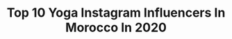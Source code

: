 ---
title: Top 10 Yoga Instagram Influencers In Morocco In 2020
description: >-
  Find top yoga Instagram influencers in Morocco in 2020. Most popular hashtags: #yoga #beach #morocco #traveladdict.
platform: Instagram
profiles:
  - username: "asnajda"
    fullname: >-
      Anne-Sophie
    location: "Morocco"
    followers: 24743
    engagement: 389
    commentsToLikes: 0.046787
    id: ck6u9f2mnx71n0j712ogxi7ht
    verified: false
    hashtags: "#toujourslapourvouslivrer, #3yearsago, #urdhvamukhasvanasana, #giovanniranafrance"
  - username: "zouhair_al"
    fullname: >-
      زهير الخلداوي
    location: "Morocco"
    followers: 99469
    engagement: 394
    commentsToLikes: 0.014382
    id: ck9wosdnp6est0j78blsbi1hp
    verified: false
    hashtags: "#morocco, #moroccan, #russia, #sport"
  - username: "kenzoftravel"
    fullname: >-
      Kenza Bennis
    location: "Morocco"
    followers: 55018
    engagement: 158
    commentsToLikes: 0.026342
    id: ck6tjsfis3bxa0j71evmn0njg
    verified: false
    hashtags: "#stayactive, #oneyearanniversary, #gltlove, #hathayoga"
  - username: "yasminerie"
    fullname: >-
      Yasmina 🦋
    location: "Morocco"
    followers: 32672
    engagement: 872
    commentsToLikes: 0.140524
    id: ck14ki7mqpmgh0i19riiao0v4
    verified: false
    hashtags: "#ootdfashion, #beautymakeup, #latina, #sunkissed"
  - username: "lesfitkho"
    fullname: >-
      FitKho
    location: "Morocco"
    followers: 20126
    engagement: 528
    commentsToLikes: 0.134162
    id: ck5hp9bxsqywa0i11d9217mwu
    verified: false
    hashtags: "#onestsympaoui, #babys, #babyface, #laculpabilite"
  - username: "bibons"
    fullname: >-
      Bilyana Slaveykova
    location: "Morocco"
    followers: 19079
    engagement: 586
    commentsToLikes: 0.025002
    id: ck5c84hv28r4o0i11omtotii5
    verified: false
    hashtags: "#ontheroad, #memories, #burningman, #timetravel"
  - username: "chiko_tian"
    fullname: >-
      B I N G
    location: "Morocco"
    followers: 25997
    engagement: 262
    commentsToLikes: 0.041068
    id: ck5c1mcsnvh340i1190bj63v9
    verified: false
    hashtags: "#wonderful, #moodygrams, #classicpiano, #pianosolo"
  - username: "issaitc"
    fullname: >-
      Aissa | Yes, I'm 99% travel
    location: "Morocco"
    followers: 29850
    engagement: 447
    commentsToLikes: 0.082173
    id: ck5zka34zj3ih0i14ph1hgc1y
    verified: false
    hashtags: "#traveltagged, #luxintravels, #essaouira, #exploremorocco"
  - username: "letsjustgoaway14"
    fullname: >-
      Leito 🤸🏼‍♂️& Antonia 💃🏼
    location: "Morocco"
    followers: 14505
    engagement: 761
    commentsToLikes: 0.087914
    id: ck135ojdl2fxt0i19cmxmv8pa
    verified: false
    hashtags: "#travelwomenhub, #covid19, #girls, #igmarrakech"
  - username: "abdelfattah.eloufir"
    fullname: >-
      Abdelfattah El Oufir
    location: "Morocco"
    followers: 41459
    engagement: 1265
    commentsToLikes: 0.022804
    id: ck0w15pjphouu0i19toaf5823
    verified: false
    hashtags: "#cardio, #landscape, #home, #fitnesslife"
---